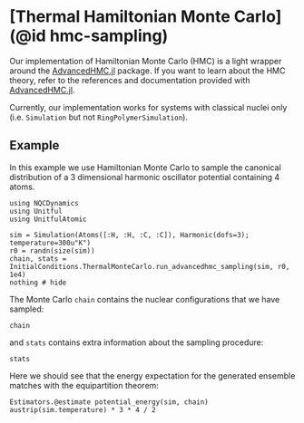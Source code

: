 # [Thermal Hamiltonian Monte Carlo](@id hmc-sampling)

Our implementation of Hamiltonian Monte Carlo (HMC) is a light wrapper around the
[AdvancedHMC.jl](https://github.com/TuringLang/AdvancedHMC.jl) package.
If you want to learn about the HMC theory, refer to the references and documentation
provided with [AdvancedHMC.jl](https://github.com/TuringLang/AdvancedHMC.jl).

Currently, our implementation works for systems with classical nuclei only
(i.e. `Simulation` but not `RingPolymerSimulation`).

## Example

In this example we use Hamiltonian Monte Carlo to sample the canonical distribution of
a 3 dimensional harmonic oscillator potential containing 4 atoms.

```@example hmc
using NQCDynamics
using Unitful
using UnitfulAtomic

sim = Simulation(Atoms([:H, :H, :C, :C]), Harmonic(dofs=3); temperature=300u"K")
r0 = randn(size(sim))
chain, stats = InitialConditions.ThermalMonteCarlo.run_advancedhmc_sampling(sim, r0, 1e4)
nothing # hide
```

The Monte Carlo `chain` contains the nuclear configurations that we have sampled:
```@example hmc
chain
```
and `stats` contains extra information about the sampling procedure:
```@example hmc
stats
```

Here we should see that the energy expectation for the generated ensemble matches
with the equipartition theorem:
```@repl hmc
Estimators.@estimate potential_energy(sim, chain)
austrip(sim.temperature) * 3 * 4 / 2
```
